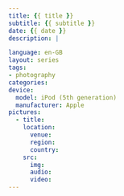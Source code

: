 ```yaml
---
title: {{ title }}
subtitle: {{ subtitle }}
date: {{ date }}
description: |

language: en-GB
layout: series
tags:
- photography
categories:
device:
  model: iPod (5th generation)
  manufacturer: Apple
pictures:
  - title:
    location:
      venue:
      region:
      country:
    src:
      img:
      audio:
      video:
---
```

